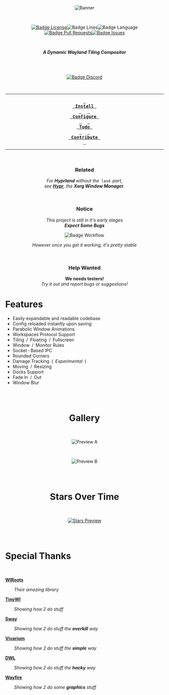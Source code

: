<div align = center>

![Banner]

<br>

[![Badge License]][License]![Badge Lines]![Badge Language] <br>
[![Badge Pull Requests]][Pull Requests][![Badge Issues]][Issues]

<br>

***A Dynamic Wayland Tiling Compositor***

<br>
<br>

[![Badge Discord]][Discord]
 
<br>


---

**[<kbd> <br> Install <br> </kbd>][Install]** 
**[<kbd> <br> Configure <br> </kbd>][Configure]** 
**[<kbd> <br> Todo <br> </kbd>][Todo]** 
**[<kbd> <br> Contribute <br> </kbd>][Contribute]**

---

<br>
 
### Related

*For **Hyprland** without the* `land` *part,* <br>
*see **[Hypr]**, the **Xorg Window Manager**.*

<br>

### Notice

*This project is still in it's early stages* <br>
***Expect Some Bugs***

![Badge Workflow]

*However once you get it working, it's pretty stable*

<br>

### Help Wanted

**We needs testers!** <br>
*Try it out and report bugs or suggestions!*

</div>

# Features
- Easily expandable and readable codebase
- Config reloaded instantly upon saving
- Parabolic Window Animations
- Workspaces Protocol Support
- Tiling / Floating / Fullscreen
- Window / Monitor Rules
- Socket - Based IPC
- Rounded Corners
- Damage Tracking ( *Experimental* )
- Moving / Resizing
- Docks Support
- Fade In / Out
- Window Blur


<br>
<br>

<div align = center>

# Gallery

<br>

![Preview A]

<br>

![Preview B]

<br>
<br>

# Stars Over Time

<br>

[![Stars Preview]][Stars]

<br>
<br>

</div>

# Special Thanks

<br>

**[WlRoots]**

  *Their amazing library*

**[TinyWl]**

  *Showing how 2 do stuff*

**[Sway]**

  *Showing how 2 do stuff the **overkill** way*

**[Vivarium]**

  *Showing how 2 do stuff the **simple** way*

**[DWL]**

  *Showing how 2 do stuff the **hacky** way*

**[Wayfire]**

  *Showing how 2 do some **graphics** stuff*


<!----------------------------------------------------------------------------->

[Configure]: https://github.com/vaxerski/Hyprland/wiki/Configuring-Hyprland
[Discord]: https://discord.gg/hQ9XvMUjjr
[Stars]: https://starchart.cc/vaxerski/Hyprland
[Hypr]: https://github.com/vaxerski/Hypr

[Pull Requests]: https://github.com/vaxerski/Hyprland/pulls
[Issues]: https://github.com/vaxerski/Hyprland/issues
[Todo]: https://github.com/vaxerski/Hyprland/projects?type=beta

[Contribute]: docs/Contribute.md
[Install]: docs/Install.md
[License]: LICENSE


<!----------------------------------{ Thanks }--------------------------------->

[Vivarium]: https://github.com/inclement/vivarium
[WlRoots]: https://gitlab.freedesktop.org/wlroots/wlroots
[Wayfire]: https://github.com/WayfireWM/wayfire
[TinyWl]: https://gitlab.freedesktop.org/wlroots/wlroots/-/blob/master/tinywl/tinywl.c
[Sway]: https://github.com/swaywm/sway
[DWL]: https://github.com/djpohly/dwl

<!----------------------------------{ Images }--------------------------------->

[Stars Preview]: https://starchart.cc/vaxerski/Hyprland.svg
[Preview A]: https://i.imgur.com/ZA4Fa8R.png
[Preview B]: https://i.imgur.com/BpXxM8H.png
[Banner]: https://raw.githubusercontent.com/vaxerski/Hyprland/main/assets/hyprland.png


<!----------------------------------{ Badges }--------------------------------->

[Badge Workflow]: https://github.com/vaxerski/Hyprland/actions/workflows/ci.yaml/badge.svg

[Badge Discord]: https://img.shields.io/badge/Discord-7289DA?style=for-the-badge&logo=discord&logoColor=white
[Badge Issues]: https://img.shields.io/github/issues/vaxerski/Hyprland?style=for-the-badge&label=%ef%bc%a9%ef%bd%93%ef%bd%93%ef%bd%95%ef%bd%85%ef%bd%93
[Badge Pull Requests]: https://img.shields.io/github/issues-pr/vaxerski/Hyprland?style=for-the-badge&label=%ef%bc%b0%ef%bd%95%ef%bd%8c%ef%bd%8c%20%ef%bc%b2%ef%bd%85%ef%bd%91%ef%bd%95%ef%bd%85%ef%bd%93%ef%bd%94%ef%bd%93
[Badge Language]: https://img.shields.io/github/languages/top/vaxerski/Hyprland?style=for-the-badge&label=%ef%bc%a3%ef%bc%8b%ef%bc%8b
[Badge License]: https://img.shields.io/badge/License-BSD_3--Clause-blue.svg?style=for-the-badge&label=%ef%bc%ac%ef%bd%89%ef%bd%83%ef%bd%85%ef%bd%8e%ef%bd%93%ef%bd%85
[Badge Lines]: https://img.shields.io/tokei/lines/github/vaxerski/Hyprland?style=for-the-badge&label=%ef%bc%a3%ef%bd%8f%ef%bd%84%ef%bd%85
